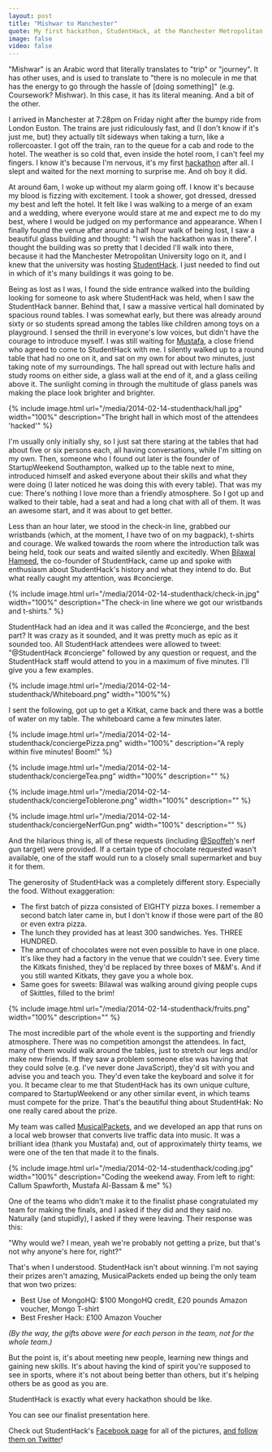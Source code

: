 ```yaml
---
layout: post
title: "Mishwar to Manchester"
quote: My first hackathon, StudentHack, at the Manchester Metropolitan University.
image: false
video: false
---
```


"Mishwar" is an Arabic word that literally translates to "trip" or "journey". It has other uses, and is used to translate to "there is no molecule in me that has the energy to go through the hassle of [doing something]" (e.g. Coursework? Mishwar). In this case, it has its literal meaning. And a bit of the other.

I arrived in Manchester at 7:28pm on Friday night after the bumpy ride from London Euston. The trains are just ridiculously fast, and (I don't know if it's just me, but) they actually tilt sideways when taking a turn, like a rollercoaster. I got off the train, ran to the queue for a cab and rode to the hotel. The weather is so cold that, even inside the hotel room, I can't feel my fingers. I know it's because I'm nervous, it's my first [hackathon](https://medium.com/hackathons-anonymous/92668579601) after all. I slept and waited for the next morning to surprise me. And oh boy it did.

At around 6am, I woke up without my alarm going off. I know it's because my blood is fizzing with excitement. I took a shower, got dressed, dressed my best and left the hotel. It felt like I was walking to a merge of an exam and a wedding, where everyone would stare at me and expect me to do my best, where I would be judged on my performance and appearance. When I finally found the venue after around a half hour walk of being lost, I saw a beautiful glass building and thought: "I wish the hackathon was in there". I thought the building was so pretty that I decided I'll walk into there, because it had the Manchester Metropolitan University logo on it, and I knew that the university was hosting [StudentHack](http://studenthack.com). I just needed to find out in which of it's many buildings it was going to be.

Being as lost as I was, I found the side entrance walked into the building looking for someone to ask where StudentHack was held, when I saw the StudentHack banner. Behind that, I saw a massive vertical hall dominated by spacious round tables. I was somewhat early, but there was already around sixty or so students spread among the tables like children among toys on a playground. I sensed the thrill in everyone's low voices, but didn't have the courage to introduce myself. I was still waiting for [Mustafa](http://musalbas.com), a close friend who agreed to come to StudentHack with me. I silently walked up to a round table that had no one on it, and sat on my own for about two minutes, just taking note of my surroundings. The hall spread out with lecture halls and study rooms on either side, a glass wall at the end of it, and a glass ceiling above it. The sunlight coming in through the multitude of glass panels was making the place look brighter and brighter. 

{% include image.html url="/media/2014-02-14-studenthack/hall.jpg" width="100%" description="The bright hall in which most of the attendees 'hacked'" %}

I'm usually only initially shy, so I just sat there staring at the tables that had about five or six persons each, all having conversations, while I'm sitting on my own. Then, someone who I found out later is the founder of StartupWeekend Southampton, walked up to the table next to mine, introduced himself and asked everyone about their skills and what they were doing (I later noticed he was doing this with every table). That was my cue: There's nothing I love more than a friendly atmosphere. So I got up and walked to their table, had a seat and had a long chat with all of them. It was an awesome start, and it was about to get better.

Less than an hour later, we stood in the check-in line, grabbed our wristbands (which, at the moment, I have two of on my bagpack), t-shirts and courage. We walked towards the room where the introduction talk was being held, took our seats and waited silently and excitedly. When [Bilawal Hameed](http://twitter.com/bilawalhameed), the co-founder of StudentHack, came up and spoke with enthusiasm about StudentHack's history and what they intend to do. But what really caught my attention, was #concierge.

{% include image.html url="/media/2014-02-14-studenthack/check-in.jpg" width="100%" description="The check-in line where we got our wristbands and t-shirts." %}

StudentHack had an idea and it was called the #concierge, and the best part? It was crazy as it sounded, and it was pretty much as epic as it sounded too. All StudentHack attendees were allowed to tweet: "@StudentHack #concierge" followed by any question or request, and the StudentHack staff would attend to you in a maximum of five minutes. I'll give you a few examples.

{% include image.html url="/media/2014-02-14-studenthack/Whiteboard.png" width="100%"%}

I sent the following, got up to get a Kitkat, came back and there was a bottle of water on my table. The whiteboard came a few minutes later.

{% include image.html url="/media/2014-02-14-studenthack/conciergePizza.png" width="100%" description="A reply within five minutes! Boom!" %}

{% include image.html url="/media/2014-02-14-studenthack/conciergeTea.png" width="100%" description="" %}

{% include image.html url="/media/2014-02-14-studenthack/conciergeToblerone.png" width="100%" description="" %}

{% include image.html url="/media/2014-02-14-studenthack/conciergeNerfGun.png" width="100%" description="" %}

And the hilarious thing is, all of these requests (including [@Spoffeh](http:twitter.com/spoffeh)'s nerf gun target) were provided. If a certain type of chocolate requested wasn't available, one of the staff would run to a closely small supermarket and buy it for them. 

The generosity of StudentHack was a completely different story. Especially the food. Without exaggeration:

- The first batch of pizza consisted of EIGHTY pizza boxes. I remember a second batch later came in, but I don't know if those were part of the 80 or even extra pizza.
- The lunch they provided has at least 300 sandwiches. Yes. THREE HUNDRED.
- The amount of chocolates were not even possible to have in one place. It's like they had a factory in the venue that we couldn't see. Every time the Kitkats finished, they'd be replaced by three boxes of M&M's. And if you still wanted Kitkats, they gave you a whole box.
- Same goes for sweets: Bilawal was walking around giving people cups of Skittles, filled to the brim!

{% include image.html url="/media/2014-02-14-studenthack/fruits.png" width="100%" description="" %}

The most incredible part of the whole event is the supporting and friendly atmosphere. There was no competition amongst the attendees. In fact, many of them would walk around the tables, just to stretch our legs and/or make new friends. If they saw a problem someone else was having that they could solve (e.g. I've never done JavaScript), they'd sit with you and advise you and teach you. They'd even take the keyboard and solve it for you. It became clear to me that StudentHack has its own unique culture, compared to StartupWeekend or any other similar event, in which teams must compete for the prize. That's the beautiful thing about StudentHak: No one really cared about the prize. 

My team was called [MusicalPackets](https://github.com/fareskalaboud/musicalpackets), and we developed an app that runs on a local web browser that converts live traffic data into music. It was a brilliant idea (thank you Mustafa) and, out of approximately thirty teams, we were one of the ten that made it to the finals. 

{% include image.html url="/media/2014-02-14-studenthack/coding.jpg" width="100%" description="Coding the weekend away. From left to right: Callum Spawforth, Mustafa Al-Bassam & me" %}


One of the teams who didn't make it to the finalist phase congratulated my team for making the finals, and I asked if they did and they said no. Naturally (and stupidly), I asked if they were leaving. Their response was this: 

"Why would we? I mean, yeah we're probably not getting a prize, but that's not why anyone's here for, right?"

That's when I understood. StudentHack isn't about winning. I'm not saying their prizes aren't amazing, MusicalPackets ended up being the only team that won two prizes:

- Best Use of MongoHQ: $100 MongoHQ credit, £20 pounds Amazon voucher, Mongo T-shirt
- Best Fresher Hack: £100 Amazon Voucher

*(By the way, the gifts above were for each person in the team, not for the whole team.)*
  
But the point is, it's about meeting new people, learning new things and gaining new skills. It's about having the kind of spirit you're supposed to see in sports, where it's not about being better than others, but it's helping others be as good as you are. 

StudentHack is exactly what every hackathon should be like.

You can see our finalist presentation here.

Check out StudentHack's [Facebook page](http://facebook.com/StudentHack) for all of the pictures, [and follow them on Twitter](https://twitter.com/StudentHack)!